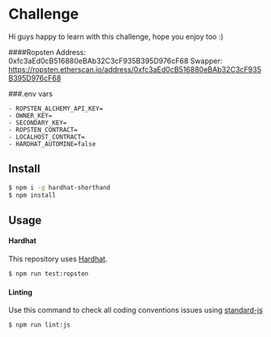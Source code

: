 # Challenge
Hi guys happy to learn with this challenge, hope you enjoy too :)

####Ropsten
Address: 0xfc3aEd0cB516880eBAb32C3cF935B395D976cF68
Swapper: https://ropsten.etherscan.io/address/0xfc3aEd0cB516880eBAb32C3cF935B395D976cF68

###.env vars
```
- ROPSTEN_ALCHEMY_API_KEY=
- OWNER_KEY=
- SECONDARY_KEY=
- ROPSTEN_CONTRACT=
- LOCALHOST_CONTRACT=
- HARDHAT_AUTOMINE=false
```

## Install


```bash
$ npm i -g hardhat-shorthand
$ npm install
```

## Usage

#### Hardhat

This repository uses [Hardhat](https://hardhat.org/guides/shorthand.html).

```bash
$ npm run test:ropsten
```

#### Linting

Use this command to check all coding conventions issues using [standard-js](https://standardjs.com/) 

```bash
$ npm run lint:js
```



